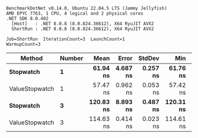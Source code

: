 ```

BenchmarkDotNet v0.14.0, Ubuntu 22.04.5 LTS (Jammy Jellyfish)
AMD EPYC 7763, 1 CPU, 4 logical and 2 physical cores
.NET SDK 8.0.402
  [Host]   : .NET 8.0.8 (8.0.824.36612), X64 RyuJIT AVX2
  ShortRun : .NET 8.0.8 (8.0.824.36612), X64 RyuJIT AVX2

Job=ShortRun  IterationCount=3  LaunchCount=1  
WarmupCount=3  

```
| Method         | Number | Mean      | Error    | StdDev   | Min       | Max       | Gen0   | Allocated |
|--------------- |------- |----------:|---------:|---------:|----------:|----------:|-------:|----------:|
| **Stopwatch**      | **1**      |  **61.94 ns** | **4.687 ns** | **0.257 ns** |  **61.76 ns** |  **62.23 ns** | **0.0005** |      **40 B** |
| ValueStopwatch | 1      |  57.47 ns | 0.962 ns | 0.053 ns |  57.42 ns |  57.52 ns |      - |         - |
| **Stopwatch**      | **3**      | **120.83 ns** | **8.893 ns** | **0.487 ns** | **120.31 ns** | **121.28 ns** | **0.0005** |      **40 B** |
| ValueStopwatch | 3      | 114.63 ns | 0.414 ns | 0.023 ns | 114.61 ns | 114.66 ns |      - |         - |
